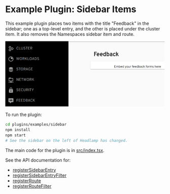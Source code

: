 # Example Plugin: Sidebar Items

This example plugin places two items with the title "Feedback" in the
sidebar; one as a top-level entry, and the other is placed under the
cluster item. It also removes the Namespaces sidebar item and route.

![screenshot of the side bar being changed](../../../docs/development/plugins/images/sidebar.png)

To run the plugin:

```bash
cd plugins/examples/sidebar
npm install
npm start
# See the sidebar on the left of Headlamp has changed.
```

The main code for the plugin is in [src/index.tsx](src/index.tsx).

See the API documentation for:

- [registerSidebarEntry](https://headlamp.dev/docs/latest/development/api/classes/plugin_registry.registry/#registersidebarentry)
- [registerSidebarEntryFilter](https://headlamp.dev/docs/latest/development/api/classes/plugin_registry.registry/#registersidebarentryfilter)
- [registerRoute](https://headlamp.dev/docs/latest/development/api/classes/plugin_registry.registry/#registerroute)
- [registerRouteFilter](https://headlamp.dev/docs/latest/development/api/classes/plugin_registry.registry/#registerroutefilter)
